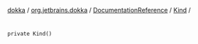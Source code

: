 [dokka](../../../index.md) / [org.jetbrains.dokka](../../index.md) / [DocumentationReference](../index.md) / [Kind](index.md) / [<init>](_init_.md)

# <init>

```
private Kind()
```

